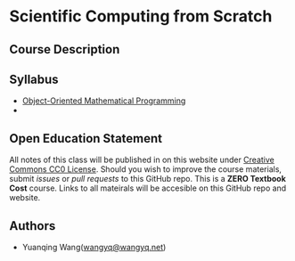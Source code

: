 # Scientific Computing from Scratch
## Course Description

## Syllabus
- [Object-Oriented Mathematical Programming](object_oriented_math_programming/index.md)
- 

## Open Education Statement
All notes of this class will be published in on this website under [Creative Commons CC0 License](https://creativecommons.org/publicdomain/zero/1.0/).
Should you wish to improve the course materials, submit _issues_ or _pull requests_ to this GitHub repo.
This is a **ZERO Textbook Cost** course. 
Links to all mateirals will be accesible on this GitHub repo and website.

## Authors
- Yuanqing Wang(wangyq@wangyq.net)



